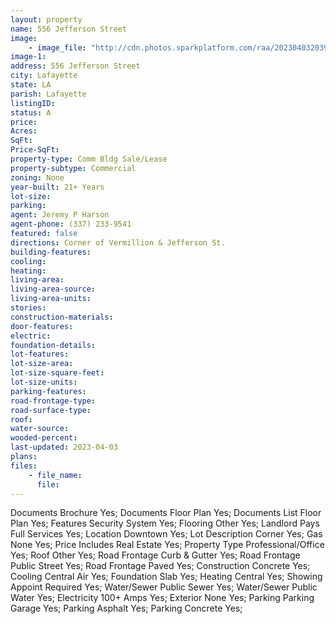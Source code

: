 ```yaml
---
layout: property
name: 556 Jefferson Street
image:
    - image_file: "http://cdn.photos.sparkplatform.com/raa/20230403203914642485000000.jpg"
image-1:
address: 556 Jefferson Street
city: Lafayette
state: LA
parish: Lafayette
listingID: 
status: A
price: 
Acres: 
SqFt: 
Price-SqFt: 
property-type: Comm Bldg Sale/Lease
property-subtype: Commercial
zoning: None
year-built: 21+ Years
lot-size: 
parking: 
agent: Jeremy P Harson
agent-phone: (337) 233-9541
featured: false
directions: Corner of Vermillion & Jefferson St.
building-features: 
cooling: 
heating: 
living-area: 
living-area-source: 
living-area-units: 
stories: 
construction-materials: 
door-features: 
electric: 
foundation-details: 
lot-features: 
lot-size-area: 
lot-size-square-feet: 
lot-size-units: 
parking-features: 
road-frontage-type: 
road-surface-type: 
roof: 
water-source: 
wooded-percent: 
last-updated: 2023-04-03
plans: 
files:
    - file_name:
      file:
---
```

Documents	Brochure	Yes;
Documents	Floor Plan	Yes;
Documents List	Floor Plan	Yes;
Features	Security System	Yes;
Flooring	Other	Yes;
Landlord Pays	Full Services	Yes;
Location	Downtown	Yes;
Lot Description	Corner	Yes;
Gas	None	Yes;
Price Includes	Real Estate	Yes;
Property Type	Professional/Office	Yes;
Roof	Other	Yes;
Road Frontage	Curb & Gutter	Yes;
Road Frontage	Public Street	Yes;
Road Frontage	Paved	Yes;
Construction	Concrete	Yes;
Cooling	Central Air	Yes;
Foundation	Slab	Yes;
Heating	Central	Yes;
Showing	Appoint Required	Yes;
Water/Sewer	Public Sewer	Yes;
Water/Sewer	Public Water	Yes;
Electricity	100+ Amps	Yes;
Exterior	None	Yes;
Parking	Parking Garage	Yes;
Parking	Asphalt	Yes;
Parking	Concrete	Yes;


